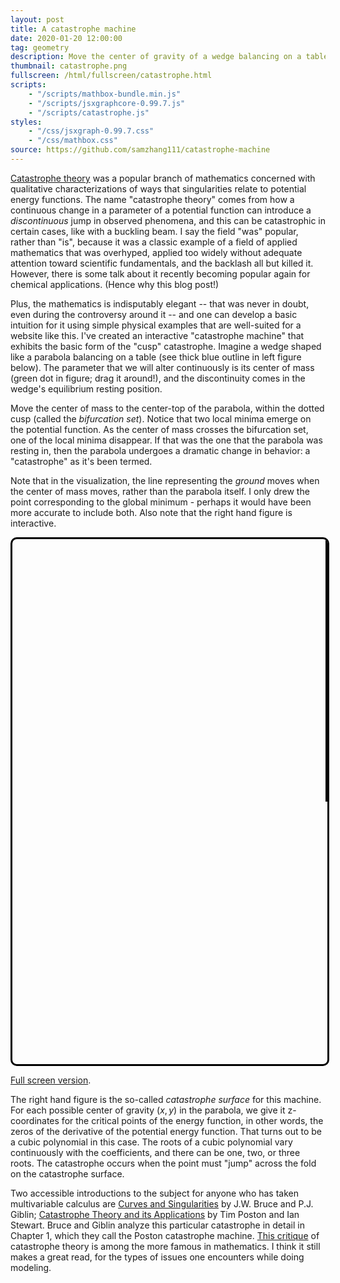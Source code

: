 ```yaml
---
layout: post
title: A catastrophe machine
date: 2020-01-20 12:00:00
tag: geometry
description: Move the center of gravity of a wedge balancing on a table, and observe its corresponding catastrophe surface.
thumbnail: catastrophe.png
fullscreen: /html/fullscreen/catastrophe.html
scripts:
    - "/scripts/mathbox-bundle.min.js"
    - "/scripts/jsxgraphcore-0.99.7.js"
    - "/scripts/catastrophe.js"
styles:
    - "/css/jsxgraph-0.99.7.css"
    - "/css/mathbox.css"
source: https://github.com/samzhang111/catastrophe-machine
---
```


[Catastrophe theory](https://en.wikipedia.org/wiki/Catastrophe_theory) was a popular branch of mathematics concerned with qualitative characterizations of ways that singularities relate to potential energy functions. The name "catastrophe theory" comes from how a continuous change in a parameter of a potential function can introduce a _discontinuous_ jump in observed phenomena, and this can be catastrophic in certain cases, like with a buckling beam. I say the field "was" popular, rather than "is", because it was a classic example of a field of applied mathematics that was overhyped, applied too widely without adequate attention toward scientific fundamentals, and the backlash all but killed it. However, there is some talk about it recently becoming popular again for chemical applications. (Hence why this blog post!)

Plus, the mathematics is indisputably elegant -- that was never in doubt, even during the controversy around it -- and one can develop a basic intuition for it using simple physical examples that are well-suited for a website like this. I've created an interactive "catastrophe machine" that exhibits the basic form of the "cusp" catastrophe. Imagine a wedge shaped like a parabola balancing on a table (see thick blue outline in left figure below). The parameter that we will alter continuously is its center of mass (green dot in figure; drag it around!), and the discontinuity comes in the wedge's equilibrium resting position. 

Move the center of mass to the center-top of the parabola, within the dotted cusp (called the _bifurcation set_). Notice that two local minima emerge on the potential function. As the center of mass crosses the bifurcation set, one of the local minima disappear. If that was the one that the parabola was resting in, then the parabola undergoes a dramatic change in behavior: a "catastrophe" as it's been termed.

Note that in the visualization, the line representing the _ground_ moves when the center of mass moves, rather than the parabola itself. I only drew the point corresponding to the global minimum - perhaps it would have been more accurate to include both. Also note that the right hand figure is interactive.

<div style="display: flex; flex-wrap: wrap; width: 100%; margin: 3px auto; justify-content:space-between; border: 3px solid black; border-radius: 10px; overflow: hidden">
<div id="catastrophe-control" style="flex:1 0 auto; width: 20em; height: 30em; border-right: 3px solid black"></div>
<div id="catastrophe-surface" style="flex:1 0 auto; width: 20em; height: 30em; border: none;"></div>
</div>

[Full screen version](/html/fullscreen/catastrophe). 

The right hand figure is the so-called _catastrophe surface_ for this machine. For each possible center of gravity $(x, y)$ in the parabola, we give it z-coordinates for the critical points of the energy function, in other words, the zeros of the derivative of the potential energy function. That turns out to be a cubic polynomial in this case. The roots of a cubic polynomial vary continuously with the coefficients, and there can be one, two, or three roots. The catastrophe occurs when
the point must "jump" across the fold on the catastrophe surface.

Two accessible introductions to the subject for anyone who has taken multivariable calculus are [Curves and Singularities](https://www.amazon.com/Curves-Singularities-Geometrical-Introduction-Singularity/dp/0521429994) by J.W. Bruce and P.J. Giblin; [Catastrophe Theory and its Applications](https://store.doverpublications.com/048669271x.html) by Tim Poston and Ian Stewart. Bruce and Giblin analyze this particular catastrophe in detail in Chapter 1, which they call the Poston catastrophe machine. [This critique](http://faculty.washington.edu/etsb/402W12/materials/Zahler_Sussman_claims_and_accomplishments_of_applied_catastrophe_nature_77.pdf) of catastrophe theory is among the more famous in mathematics. I think it still makes a great read, for the types of issues one encounters while doing modeling.
